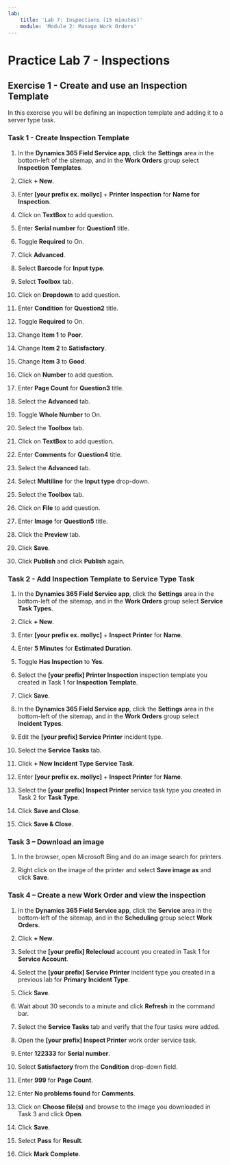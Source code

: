 ```yaml
---
lab:
    title: 'Lab 7: Inspections (15 minutes)'
    module: 'Module 2: Manage Work Orders'
---
```


# Practice Lab 7 - Inspections

## Exercise 1 - Create and use an Inspection Template

In this exercise you will be defining an inspection template and adding it to a server type task.

### Task 1 - Create Inspection Template

1. In the **Dynamics 365 Field Service app**, click the **Settings** area in the bottom-left of the sitemap, and in the **Work Orders** group select **Inspection Templates**.

1. Click **+ New**.

1. Enter **[your prefix ex. mollyc]** + **Printer Inspection** for **Name for Inspection**.

1. Click on **TextBox** to add question.

1. Enter **Serial number** for **Question1** title.

1. Toggle **Required** to On.

1. Click **Advanced**.

1. Select **Barcode** for **Input type**.

1. Select **Toolbox** tab.

1. Click on **Dropdown** to add question.

1. Enter **Condition** for **Question2** title.

1. Toggle **Required** to On.

1. Change **Item 1** to **Poor**.

1. Change **Item 2** to **Satisfactory**.

1. Change **Item 3** to **Good**.

1. Click on **Number** to add question.

1. Enter **Page Count** for **Question3** title.

1. Select the **Advanced** tab.

1. Toggle **Whole Number** to On.

1. Select the **Toolbox** tab.

1. Click on **TextBox** to add question.

1. Enter **Comments** for **Question4** title.

1. Select the **Advanced** tab.

1. Select **Multiline** for the **Input type** drop-down.

1. Select the **Toolbox** tab.

1. Click on **File** to add question.

1. Enter **Image** for **Question5** title.

1. Click the **Preview** tab.

1. Click **Save**.

1. Click **Publish** and click **Publish** again.

### Task 2 - Add Inspection Template to Service Type Task

1. In the **Dynamics 365 Field Service app**, click the **Settings** area in the bottom-left of the sitemap, and in the **Work Orders** group select **Service Task Types**.

1. Click **+ New**.

1. Enter **[your prefix ex. mollyc]** + **Inspect Printer** for **Name**.

1. Enter **5 Minutes** for **Estimated Duration**.

1. Toggle **Has Inspection** to **Yes**.

1. Select the **[your prefix] Printer Inspection** inspection template you created in Task 1 for **Inspection Template**.

1. Click **Save**.

1. In the **Dynamics 365 Field Service app**, click the **Settings** area in the bottom-left of the sitemap, and in the **Work Orders** group select **Incident Types**.

1. Edit the **[your prefix] Service Printer** incident type.

1. Select the **Service Tasks** tab.

1. Click **+ New Incident Type Service Task**.

1. Enter **[your prefix ex. mollyc]** + **Inspect Printer** for **Name**.

1. Select the **[your prefix] Inspect Printer** service task type you created in Task 2 for **Task Type**.

1. Click **Save and Close**.

1. Click **Save & Close**.

### Task 3 – Download an image

1. In the browser, open Microsoft Bing and do an image search for printers. 

1. Right click on the image of the printer and select **Save image as** and click **Save**.

### Task 4 – Create a new Work Order and view the inspection

1. In the **Dynamics 365 Field Service app**, click the **Service** area in the bottom-left of the sitemap, and in the **Scheduling** group select **Work Orders**.

1. Click **+ New**.

1. Select the **[your prefix] Relecloud** account you created in Task 1 for **Service Account**.

1. Select the **[your prefix] Service Printer** incident type you created in a previous lab for **Primary Incident Type**.

1. Click **Save**.

1. Wait about 30 seconds to a minute and click **Refresh** in the command bar.

1. Select the **Service Tasks** tab and verify that the four tasks were added.

1. Open the **[your prefix] Inspect Printer** work order service task.

1. Enter **122333** for **Serial number**.

1. Select **Satisfactory** from the **Condition** drop-down field.

1. Enter **999** for **Page Count**.

1. Enter **No problems found** for **Comments**.

1. Click on **Choose file(s)** and browse to the image you downloaded in Task 3 and click **Open**.

1. Click **Save**.

1. Select **Pass** for **Result**.

1. Click **Mark Complete**.
